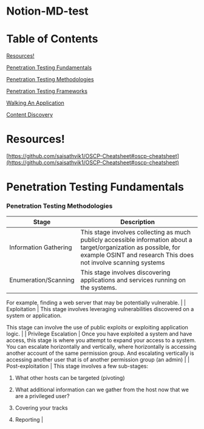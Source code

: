 # Notion-MD-test

# Table of Contents

[Resources!](https://github.com/Jspl0it/Notion-MD-test/blob/main/README.md#resources)

[Penetration Testing Fundamentals](https://github.com/Jspl0it/Notion-MD-test#penetration-testing-fundamentals)

   [Penetration Testing Methodologies](https://github.com/Jspl0it/Notion-MD-test#penetration-testing-methodologies)

[Penetration Testing Frameworks](Penetration%20Testing%20Frameworks%205a38e02132cf4031b69887043c6bfd12.md)

[Walking An Application](Walking%20An%20Application%205d62967c31384fe2a6df8b40f2b707c0.md)

[Content Discovery](Content%20Discovery%203ac5c1f37a2042fea87a520540fe9ba6.md)





# Resources!

[https://github.com/saisathvik1/OSCP-Cheatsheet#oscp-cheatsheet](https://github.com/saisathvik1/OSCP-Cheatsheet#oscp-cheatsheet)




# Penetration Testing Fundamentals

### **Penetration Testing Methodologies**

| Stage | Description |
| --- | --- |
| Information Gathering | This stage involves collecting as much publicly accessible information about a target/organization as possible, for example OSINT and research This does not involve scanning systems |
| Enumeration/Scanning | This stage involves discovering applications and services running on the systems.

For example, finding a web server that may be potentially vulnerable. |
| Exploitation | This stage involves leveraging vulnerabilities discovered on a system or application.

This stage can involve the use of public exploits or exploiting application logic. |
| Privilege Escalation | Once you have exploited a system and have access, this stage is where you attempt to expand your access to a system.
You can escalate horizontally and vertically,
			where horizontally is accessing another account of the same
			permission group. And escalating vertically is accessing another
			user that is of another permission group (an admin) |
| Post-exploitation | This stage involves a few sub-stages:

1. What other hosts can be targeted
			(pivoting)

2. What additional information can we gather
			from the host now that we are a privileged user?

3. Covering your tracks

4. Reporting |

